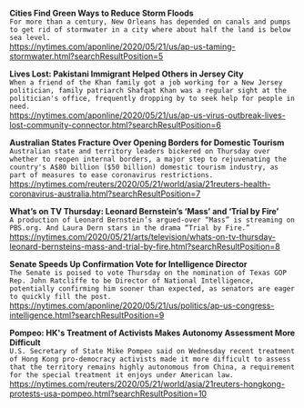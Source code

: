 **Cities Find Green Ways to Reduce Storm Floods**\
`For more than a century, New Orleans has depended on canals and pumps to get rid of stormwater in a city where about half the land is below sea level. `\
https://nytimes.com/aponline/2020/05/21/us/ap-us-taming-stormwater.html?searchResultPosition=5

**Lives Lost: Pakistani Immigrant Helped Others in Jersey City**\
`When a friend of the Khan family got a job working for a New Jersey politician, family patriarch Shafqat Khan was a regular sight at the politician's office, frequently dropping by to seek help for people in need.`\
https://nytimes.com/aponline/2020/05/21/us/ap-us-virus-outbreak-lives-lost-community-connector.html?searchResultPosition=6

**Australian States Fracture Over Opening Borders for Domestic Tourism**\
`Australian state and territory leaders bickered on Thursday over whether to reopen internal borders, a major step to rejuvenating the country's A$80 billion ($50 billion) domestic tourism industry, as part of measures to ease coronavirus restrictions.`\
https://nytimes.com/reuters/2020/05/21/world/asia/21reuters-health-coronavirus-australia.html?searchResultPosition=7

**What’s on TV Thursday: Leonard Bernstein’s ‘Mass’ and ‘Trial by Fire’**\
`A production of Leonard Bernstein’s argued-over “Mass” is streaming on PBS.org. And Laura Dern stars in the drama “Trial by Fire.”`\
https://nytimes.com/2020/05/21/arts/television/whats-on-tv-thursday-leonard-bernsteins-mass-and-trial-by-fire.html?searchResultPosition=8

**Senate Speeds Up Confirmation Vote for Intelligence Director**\
`The Senate is poised to vote Thursday on the nomination of Texas GOP Rep. John Ratcliffe to be Director of National Intelligence, potentially confirming him sooner than expected, as senators are eager to quickly fill the post. `\
https://nytimes.com/aponline/2020/05/21/us/politics/ap-us-congress-intelligence.html?searchResultPosition=9

**Pompeo: HK's Treatment of Activists Makes Autonomy Assessment More Difficult**\
`U.S. Secretary of State Mike Pompeo said on Wednesday recent treatment of Hong Kong pro-democracy activists made it more difficult to assess that the territory remains highly autonomous from China, a requirement for the special treatment it enjoys under American law.`\
https://nytimes.com/reuters/2020/05/21/world/asia/21reuters-hongkong-protests-usa-pompeo.html?searchResultPosition=10

